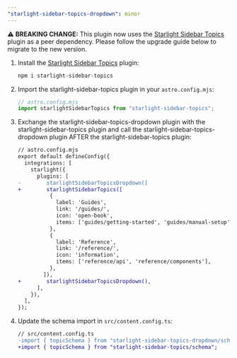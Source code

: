 ```yaml
---
"starlight-sidebar-topics-dropdown": minor
---
```


⚠️ **BREAKING CHANGE:** This plugin now uses the [Starlight Sidebar Topics](https://starlight-sidebar-topics.netlify.app/) plugin as a peer dependency. Please follow the upgrade guide below to migrate to the new version.

1. Install the [Starlight Sidebar Topics](https://starlight-sidebar-topics.netlify.app/) plugin:

   ```sh
   npm i starlight-sidebar-topics
   ```

2. Import the starlight-sidebar-topics plugin in your `astro.config.mjs`:

   ```js
   // astro.config.mjs
   import starlightSidebarTopics from "starlight-sidebar-topics";
   ```

3. Exchange the starlight-sidebar-topics-dropdown plugin with the starlight-sidebar-topics plugin and call the starlight-sidebar-topics-dropdown plugin AFTER the starlight-sidebar-topics plugin:

   ```diff lang="js"
   // astro.config.mjs
   export default defineConfig({
     integrations: [
       starlight({
         plugins: [
   -        starlightSidebarTopicsDropdown([
   +        starlightSidebarTopics([
             {
               label: 'Guides',
               link: '/guides/',
               icon: 'open-book',
               items: ['guides/getting-started', 'guides/manual-setup'],
             },
             {
               label: 'Reference',
               link: '/reference/',
               icon: 'information',
               items: ['reference/api', 'reference/components'],
             },
           ]),
   +        starlightSidebarTopicsDropdown(),
         ],
       }),
     ],
   });
   ```

4. Update the schema import in `src/content.config.ts`:

   ```diff lang="ts"
   // src/content.config.ts
   -import { topicSchema } from "starlight-sidebar-topics-dropdown/schema";
   +import { topicSchema } from "starlight-sidebar-topics/schema";
   ```
